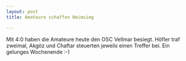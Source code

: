 ```yaml
---
layout: post
title: Amateure schaffen Heimsieg

---
```


Mit 4:0 haben die Amateure heute den OSC Vellmar besiegt. Höfler traf zweimal, Akgöz und Chaftar steuerten jeweils einen Treffer bei. Ein gelunges Wochenende :-)


